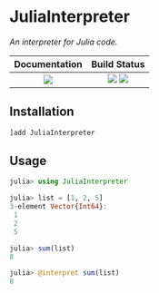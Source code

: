 # JuliaInterpreter

*An interpreter for Julia code.*

| **Documentation**                                                               | **Build Status**                                                                                |
|:-------------------------------------------------------------------------------:|:-----------------------------------------------------------------------------------------------:|
| [![][docs-stable-img]][docs-stable-url] | [![][gh-actions-img]][gh-actions-url]  [![][codecov-img]][codecov-url] |

## Installation

```jl
]add JuliaInterpreter
```

## Usage 
```jl
julia> using JuliaInterpreter

julia> list = [1, 2, 5]
3-element Vector{Int64}:
 1
 2
 5

julia> sum(list)
8

julia> @interpret sum(list)
8
```



[docs-stable-img]: https://img.shields.io/badge/docs-stable-blue.svg
[docs-stable-url]: https://JuliaDebug.github.io/JuliaInterpreter.jl/stable

[gh-actions-img]: https://github.com/JuliaDebug/JuliaInterpreter.jl/actions/workflows/CI.yml/badge.svg
[gh-actions-url]: https://github.com/JuliaDebug/JuliaInterpreter.jl/actions/workflows/CI.yml

[codecov-img]: https://codecov.io/gh/JuliaDebug/JuliaInterpreter.jl/branch/master/graph/badge.svg
[codecov-url]: https://codecov.io/gh/JuliaDebug/JuliaInterpreter.jl
